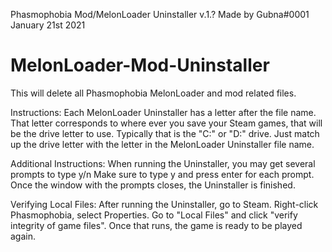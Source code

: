 Phasmophobia Mod/MelonLoader Uninstaller v.1.?
Made by Gubna#0001
January 21st 2021

# MelonLoader-Mod-Uninstaller
This will delete all Phasmophobia MelonLoader and mod related files.

Instructions:
Each MelonLoader Uninstaller has a letter after the file name. That letter corresponds
	to where ever you save your Steam games, that will be the drive letter to use.
Typically that is the "C:\" or "D:\" drive.
Just match up the drive letter with the letter in the MelonLoader Uninstaller file name.

Additional Instructions:
When running the Uninstaller, you may get several prompts to type y/n
Make sure to type y and press enter for each prompt.
Once the window with the prompts closes, the Uninstaller is finished.

Verifying Local Files:
After running the Uninstaller, go to Steam. Right-click Phasmophobia, select Properties.
Go to "Local Files" and click "verify integrity  of game files".
Once that runs, the game is ready to be played again.

